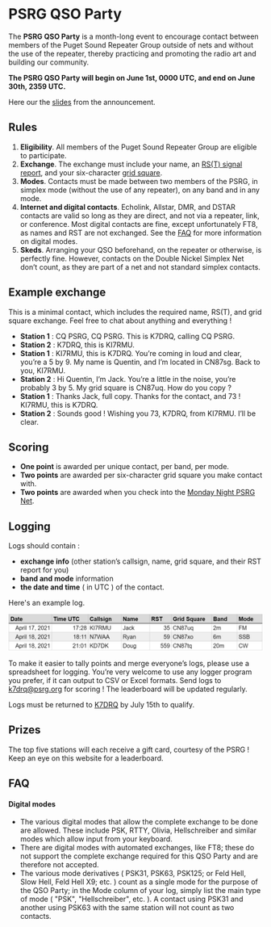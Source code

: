 # PSRG QSO Party

The **PSRG QSO Party** is a month-long event to encourage contact between members of the Puget Sound Repeater Group outside of nets and without the use of the repeater, thereby practicing and promoting the radio art and building our community.

**The PSRG QSO Party will begin on June 1st, 0000 UTC, and end on June 30th, 2359 UTC.**

Here our the [slides](https://docs.google.com/presentation/d/19dAhD06Nr3TLVboV3rWH8_sFqZFZvrrdccscrZ6C68Y/edit?usp=sharing) from the announcement.



## Rules

1. **Eligibility**. All members of the Puget Sound Repeater Group are eligible to participate. 
2. **Exchange**. The exchange must include your name, an [RS(T) signal report](https://en.wikipedia.org/wiki/R-S-T_system), and your six-character [grid square](https://www.levinecentral.com/ham/grid_square.php). 
3. **Modes**. Contacts must be made between two members of the PSRG, in simplex mode (without the use of any repeater), on any band and in any mode.
4. **Internet and digital contacts**. Echolink, Allstar, DMR, and DSTAR contacts are valid so long as they are direct, and not via a repeater, link, or conference. Most digital contacts are fine, except unfortunately FT8, as names and RST are not exchanged. See the [FAQ](#faq) for more information on digital modes.
5. **Skeds**. Arranging your QSO beforehand, on the repeater or otherwise, is perfectly fine. However, contacts on the Double Nickel Simplex Net don’t count, as they are part of a net and not standard simplex contacts.



## Example exchange

This is a minimal contact, which includes the required name, RS(T), and grid square exchange. Feel free to chat about anything and everything !

- **Station 1** : CQ PSRG, CQ PSRG. This is K7DRQ, calling CQ PSRG.
- **Station 2** : K7DRQ, this is KI7RMU.
- **Station 1** : KI7RMU, this is K7DRQ. You’re coming in loud and clear, you’re a 5 by 9. My name is Quentin, and I’m located in CN87sg. Back to you, KI7RMU.
- **Station 2** : Hi Quentin, I’m Jack. You’re a little in the noise, you’re probably 3 by 5. My grid square is CN87uq. How do you copy ?
- **Station 1** : Thanks Jack, full copy. Thanks for the contact, and 73 ! KI7RMU, this is K7DRQ.
- **Station 2** : Sounds good ! Wishing you 73, K7DRQ, from KI7RMU. I’ll be clear.



## Scoring

- **One point** is awarded per unique contact, per band, per mode.
- **Two points** are awarded per six-character grid square you make contact with.
- **Two points** are awarded when you check into the [Monday Night PSRG Net](https://web.psrg.org/nets/).



## Logging

Logs should contain :

- **exchange info** (other station’s callsign, name, grid square, and their RST report for you)
- **band and mode** information
- **the date and time** ( in UTC ) of the contact. 

Here's an example log.

<img src="log_example.jpg" />

To make it easier to tally points and merge everyone’s logs, please use a spreadsheet for logging. You’re very welcome to use any logger program you prefer, if it can output to CSV or Excel formats. Send logs to [k7drq@psrg.org](mailto:k7drq@psrg.org) for scoring ! The leaderboard will be updated regularly.

Logs must be returned to [K7DRQ](mailto:k7drq@psrg.org) by July 15th to qualify.



## Prizes

The top five stations will each receive a gift card, courtesy of the PSRG ! Keep an eye on this website for a leaderboard.




## <a name="appendix"></a> FAQ

#### Digital modes

- The various digital modes that allow the complete exchange to be done are allowed. These include PSK, RTTY, Olivia, Hellschreiber and similar modes which allow input from your keyboard.
- There are digital modes with automated exchanges, like FT8; these do not support the complete exchange required for this QSO Party and are therefore not accepted.
- The various mode derivatives ( PSK31, PSK63, PSK125; or Feld Hell, Slow Hell, Feld Hell X9; etc. ) count as a single mode for the purpose of the QSO Party; in the Mode column of your log, simply list the main type of mode ( "PSK", "Hellschreiber", etc. ). A contact using PSK31 and another using PSK63 with the same station will not count as two contacts.